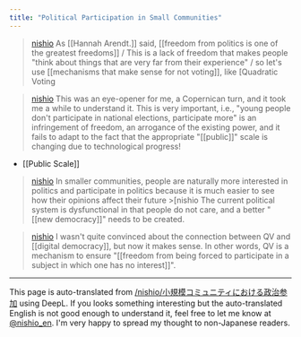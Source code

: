 ```yaml
---
title: "Political Participation in Small Communities"
---
```


> [nishio](https://twitter.com/nishio/status/1745332884939186597/quick_promote_web/intro) As [[Hannah Arendt.]] said, [[freedom from politics is one of the greatest freedoms]] / This is a lack of freedom that makes people "think about things that are very far from their experience" / so let's use [[mechanisms that make sense for not voting]], like [Quadratic Voting

> [nishio](https://twitter.com/nishio/status/1745335612570571158) This was an eye-opener for me, a Copernican turn, and it took me a while to understand it. This is very important, i.e., "young people don't participate in national elections, participate more" is an infringement of freedom, an arrogance of the existing power, and it fails to adapt to the fact that the appropriate "[[public]]" scale is changing due to technological progress!
- [[Public Scale]]

> [nishio](https://twitter.com/nishio/status/1745336589872750905) In smaller communities, people are naturally more interested in politics and participate in politics because it is much easier to see how their opinions affect their future >[nishio The current political system is dysfunctional in that people do not care, and a better "[[new democracy]]" needs to be created.

> [nishio](https://twitter.com/nishio/status/1745337124289908840) I wasn't quite convinced about the connection between QV and [[digital democracy]], but now it makes sense. In other words, QV is a mechanism to ensure "[[freedom from being forced to participate in a subject in which one has no interest]]".

---
This page is auto-translated from [/nishio/小規模コミュニティにおける政治参加](https://scrapbox.io/nishio/小規模コミュニティにおける政治参加) using DeepL. If you looks something interesting but the auto-translated English is not good enough to understand it, feel free to let me know at [@nishio_en](https://twitter.com/nishio_en). I'm very happy to spread my thought to non-Japanese readers.
